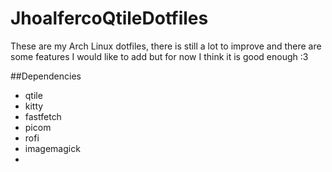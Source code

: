 # JhoalfercoQtileDotfiles

These are my Arch Linux dotfiles, there is still a lot to improve and there are some features I would like to add but for now I think it is good enough :3

##Dependencies

- qtile
- kitty
- fastfetch
- picom
- rofi
- imagemagick
- 
